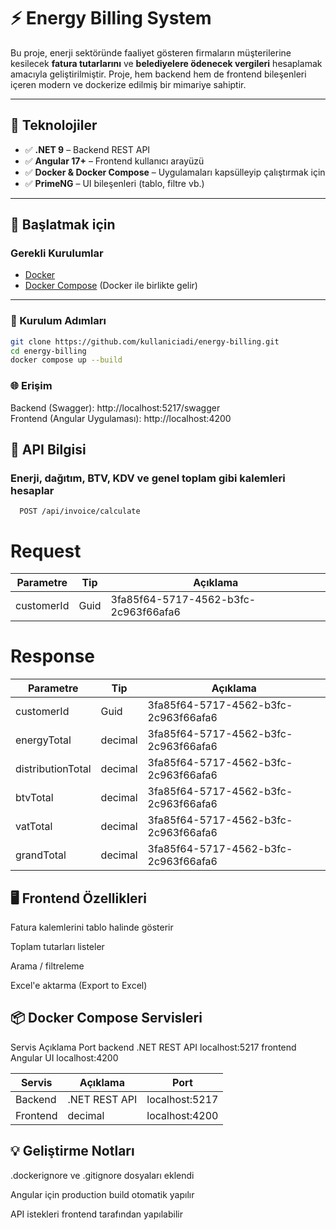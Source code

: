 # ⚡ Energy Billing System

Bu proje, enerji sektöründe faaliyet gösteren firmaların müşterilerine kesilecek **fatura tutarlarını** ve **belediyelere ödenecek vergileri** hesaplamak amacıyla geliştirilmiştir. Proje, hem backend hem de frontend bileşenleri içeren modern ve dockerize edilmiş bir mimariye sahiptir.

---

## 🔧 Teknolojiler

- ✅ **.NET 9** – Backend REST API
- ✅ **Angular 17+** – Frontend kullanıcı arayüzü
- ✅ **Docker & Docker Compose** – Uygulamaları kapsülleyip çalıştırmak için
- ✅ **PrimeNG** – UI bileşenleri (tablo, filtre vb.)

--- 

## 🚀 Başlatmak için

### Gerekli Kurulumlar

- [Docker](https://www.docker.com/products/docker-desktop)
- [Docker Compose](https://docs.docker.com/compose/install/) (Docker ile birlikte gelir)

---

### 🔨 Kurulum Adımları

```bash
git clone https://github.com/kullaniciadi/energy-billing.git
cd energy-billing
docker compose up --build
```


### 🌐 Erişim

Backend (Swagger): http://localhost:5217/swagger</br>
Frontend (Angular Uygulaması): http://localhost:4200


## 🧾 API Bilgisi

### Enerji, dağıtım, BTV, KDV ve genel toplam gibi kalemleri hesaplar
```http
  POST /api/invoice/calculate
```
# Request
| Parametre   | Tip    | Açıklama                            |
|-------------|--------|----------------------------------------|
| customerId  | Guid   | 3fa85f64-5717-4562-b3fc-2c963f66afa6            |

# Response

| Parametre   | Tip  | Açıklama                            |
|-------------|------|----------------------------------------|
| customerId  | Guid | 3fa85f64-5717-4562-b3fc-2c963f66afa6            |
| energyTotal  | decimal  | 3fa85f64-5717-4562-b3fc-2c963f66afa6            |
| distributionTotal  | decimal | 3fa85f64-5717-4562-b3fc-2c963f66afa6            |
| btvTotal  | decimal | 3fa85f64-5717-4562-b3fc-2c963f66afa6            |
| vatTotal  | decimal | 3fa85f64-5717-4562-b3fc-2c963f66afa6            |
| grandTotal  | decimal | 3fa85f64-5717-4562-b3fc-2c963f66afa6            |



## 🖥️ Frontend Özellikleri
Fatura kalemlerini tablo halinde gösterir

Toplam tutarları listeler

Arama / filtreleme

Excel'e aktarma (Export to Excel)


## 📦 Docker Compose Servisleri
Servis	Açıklama	Port
backend	.NET REST API	localhost:5217
frontend	Angular UI	localhost:4200

| Servis            | Açıklama      | Port                            |
|-------------------|---------------|----------------------------------------|
| Backend           | .NET REST API | localhost:5217         |
| Frontend          | decimal       | localhost:4200         |

## 💡 Geliştirme Notları
.dockerignore ve .gitignore dosyaları eklendi

Angular için production build otomatik yapılır

API istekleri frontend tarafından yapılabilir